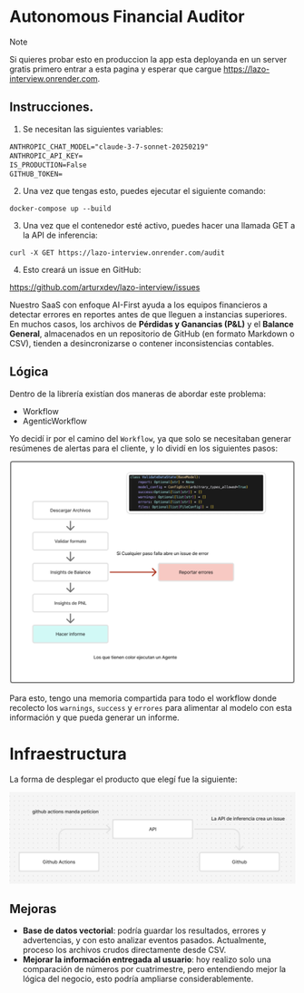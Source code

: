 # Autonomous Financial Auditor

> [!NOTE]  
> Si quieres probar esto en produccion la app esta deployanda en un server gratis primero entrar a esta pagina y esperar que cargue https://lazo-interview.onrender.com.

## Instrucciones.

1. Se necesitan las siguientes variables:

```
ANTHROPIC_CHAT_MODEL="claude-3-7-sonnet-20250219"
ANTHROPIC_API_KEY=
IS_PRODUCTION=False
GITHUB_TOKEN=
```

2. Una vez que tengas esto, puedes ejecutar el siguiente comando:

```
docker-compose up --build
```

3. Una vez que el contenedor esté activo, puedes hacer una llamada GET a la API de inferencia:

```
curl -X GET https://lazo-interview.onrender.com/audit
```

4. Esto creará un issue en GitHub:

https://github.com/arturxdev/lazo-interview/issues

Nuestro SaaS con enfoque AI-First ayuda a los equipos financieros a detectar errores en reportes antes de que lleguen a instancias superiores. En muchos casos, los archivos de **Pérdidas y Ganancias (P&L)** y el **Balance General**, almacenados en un repositorio de GitHub (en formato Markdown o CSV), tienden a desincronizarse o contener inconsistencias contables.

## Lógica

Dentro de la librería existían dos maneras de abordar este problema:

- Workflow
- AgenticWorkflow

Yo decidí ir por el camino del `Workflow`, ya que solo se necesitaban generar resúmenes de alertas para el cliente, y lo dividí en los siguientes pasos:

![logica](./assets/logic.png)

Para esto, tengo una memoria compartida para todo el workflow donde recolecto los `warnings`, `success` y `errores` para alimentar al modelo con esta información y que pueda generar un informe.

# Infraestructura

La forma de desplegar el producto que elegí fue la siguiente:

![infra](./assets/infra.png)

## Mejoras

- **Base de datos vectorial**: podría guardar los resultados, errores y advertencias, y con esto analizar eventos pasados. Actualmente, proceso los archivos crudos directamente desde CSV.
- **Mejorar la información entregada al usuario**: hoy realizo solo una comparación de números por cuatrimestre, pero entendiendo mejor la lógica del negocio, esto podría ampliarse considerablemente.
